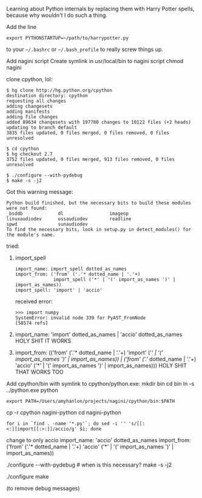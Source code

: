 Learning about Python internals by replacing them with Harry Potter spells, because why wouldn't I do such a thing.

Add the line

```
export PYTHONSTARTUP=~/path/to/harrypotter.py
```
to your `~/.bashrc` or `~/.bash_profile` to really screw things up.


Add nagini script
Create symlink in usr/local/bin to nagini script
chmod nagini


clone cpython, lol:

```
$ hg clone http://hg.python.org/cpython
destination directory: cpython
requesting all changes
adding changesets
adding manifests
adding file changes
added 89634 changesets with 197780 changes to 10122 files (+2 heads)
updating to branch default
3835 files updated, 0 files merged, 0 files removed, 0 files unresolved

$ cd cpython
$ hg checkout 2.7
3752 files updated, 0 files merged, 913 files removed, 0 files unresolved

$ ./configure --with-pydebug
$ make -s -j2
```

Got this warning message:

```
Python build finished, but the necessary bits to build these modules were not found:
_bsddb             dl                 imageop         
linuxaudiodev      ossaudiodev        readline        
spwd               sunaudiodev                        
To find the necessary bits, look in setup.py in detect_modules() for the module's name.
```


tried:

1. import_spell
    ```
    import_name: import_spell dotted_as_names
    import_from: ('from' ('.'* dotted_name | '.'+)
                  import_spell ('*' | '(' import_as_names ')' | import_as_names))
    import_spell: 'import' | 'accio'
    ```

    received error: 
    ```
    >>> import numpy
    SystemError: invalid node 339 for PyAST_FromNode
    [58574 refs]
    ```

2. import_name: 'import' dotted_as_names | 'accio' dotted_as_names
HOLY SHIT IT WORKS

3. import_from: (('from' ('.'* dotted_name | '.'+)
              'import' ('*' | '(' import_as_names ')' | import_as_names)) |
              ('from' ('.'* dotted_name | '.'+)
              'accio' ('*' | '(' import_as_names ')' | import_as_names)))
HOLY SHIT THAT WORKS TOO



Add cpython/bin with symlink to cpython/python.exe:
mkdir bin
cd bin
ln -s ../python.exe python

`export PATH=/Users/amyhanlon/projects/nagini/cpython/bin:$PATH`

cp -r cpython nagini-python
cd nagini-python

```
for i in `find . -name '*.py'`; do sed -i '' 's/[[:<:]]import[[:>:]]/accio/g' $i; done
```
change to only accio
import_name: 'accio' dotted_as_names
import_from: ('from' ('.'* dotted_name | '.'+)
              'accio' ('*' | '(' import_as_names ')' | import_as_names))

./configure --with-pydebug  # when is this necessary?
make -s -j2

./configure
make

(to remove debug messages)
